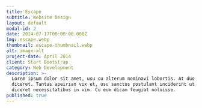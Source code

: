 ```yaml
---
title: Escape
subtitle: Website Design
layout: default
modal-id: 2
date: 2014-07-17T00:00:00.000Z
img: escape.webp
thumbnail: escape-thumbnail.webp
alt: image-alt
project-date: April 2014
client: Start Bootstrap
category: Web Development
description: >-
  Lorem ipsum dolor sit amet, usu cu alterum nominavi lobortis. At duo novum
  diceret. Tantas apeirian vix et, usu sanctus postulant inciderint ut, populo
  diceret necessitatibus in vim. Cu eum dicam feugiat noluisse.
published: true
---
```

